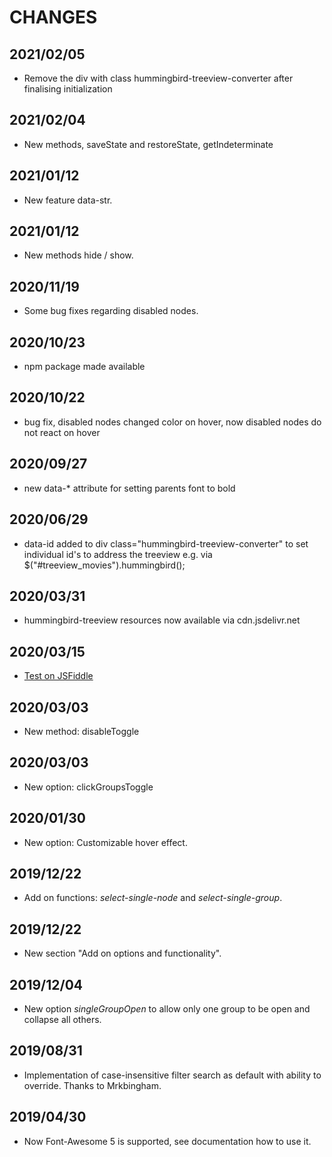 # CHANGES

## 2021/02/05

- Remove the div with class hummingbird-treeview-converter after finalising 
  initialization

## 2021/02/04

- New methods, saveState and restoreState, getIndeterminate

## 2021/01/12

- New feature data-str.

## 2021/01/12

- New methods hide / show.

## 2020/11/19

- Some bug fixes regarding disabled nodes.

## 2020/10/23

- npm package made available

## 2020/10/22

- bug fix, disabled nodes changed color on hover, now disabled nodes do not react on hover

## 2020/09/27

- new data-* attribute for setting parents font to bold 

## 2020/06/29

- data-id added to div class="hummingbird-treeview-converter" to set individual id's to address the treeview e.g. via $("#treeview_movies").hummingbird();

## 2020/03/31

- hummingbird-treeview resources now available via cdn.jsdelivr.net

## 2020/03/15

- [Test on JSFiddle](https://jsfiddle.net/hummingbird_dev/1s9qy6dh/17/) 

## 2020/03/03

- New method: disableToggle

## 2020/03/03

- New option: clickGroupsToggle 

## 2020/01/30

- New option: Customizable hover effect.

## 2019/12/22

- Add on functions: *select-single-node* and *select-single-group*.

## 2019/12/22

- New section "Add on options and functionality".

## 2019/12/04

- New option *singleGroupOpen* to allow only one group to be open and collapse all others.

## 2019/08/31

- Implementation of case-insensitive filter search as default with ability to override. Thanks to Mrkbingham.

## 2019/04/30

- Now Font-Awesome 5 is supported, see documentation how to use it.














